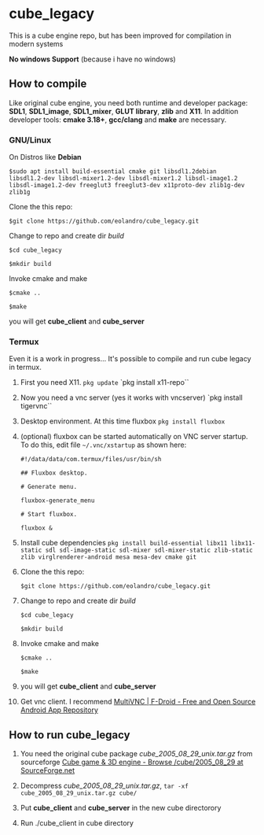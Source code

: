 # cube_legacy

This is a cube engine repo, but has been improved for compilation in modern systems

 **No windows Support** (because i have no windows)

## How to compile

Like original cube engine, you need both runtime and developer package: **SDL1**, **SDL1_image**, **SDL1_mixer**, **GLUT library**, **zlib** and **X11**. In addition developer tools: **cmake 3.18+**, **gcc/clang** and **make** are necessary.

### GNU/Linux

On Distros like **Debian**

`$sudo apt install build-essential cmake git libsdl1.2debian  libsdl1.2-dev libsdl-mixer1.2-dev libsdl-mixer1.2 libsdl-image1.2 libsdl-image1.2-dev freeglut3 freeglut3-dev x11proto-dev zlib1g-dev zlib1g`

Clone the this repo:

`$git clone https://github.com/eolandro/cube_legacy.git`

Change to repo and create dir *build*

`$cd cube_legacy`

`$mkdir build`

Invoke cmake and make

`$cmake ..`

`$make`

you will get **cube_client** and **cube_server**

### Termux

Even it is a work in progress... It's possible to compile and run cube legacy in termux.

1. First you need X11.
   `pkg update`
   `pkg install x11-repo``

2. Now you need a vnc server (yes it works with vncserver)
   `pkg install tigervnc``

3. Desktop environment. At this time fluxbox
   `pkg install fluxbox`

4. (optional) fluxbox can be started automatically on VNC server startup. To do this, edit file `~/.vnc/xstartup` as shown here:
   
   ```
   #!/data/data/com.termux/files/usr/bin/sh
   
   ## Fluxbox desktop.
   
   # Generate menu.
   
   fluxbox-generate_menu
   
   # Start fluxbox.
   
   fluxbox &
   ```

5. Install cube dependencies
   `pkg install build-essential libx11 libx11-static sdl sdl-image-static sdl-mixer sdl-mixer-static zlib-static zlib virglrenderer-android mesa mesa-dev cmake git `

6. Clone the this repo:
   
   `$git clone https://github.com/eolandro/cube_legacy.git`

7. Change to repo and create dir *build*
   
   `$cd cube_legacy`
   
   `$mkdir build`

8. Invoke cmake and make
   
   `$cmake ..`
   
   `$make`

9. you will get **cube_client** and **cube_server** 

10. Get vnc client. I recommend [MultiVNC | F-Droid - Free and Open Source Android App Repository](https://f-droid.org/es/packages/com.coboltforge.dontmind.multivnc/)

## How to run cube_legacy

1. You need the original cube package *cube_2005_08_29_unix.tar.gz* from sourceforge [Cube game &amp; 3D engine - Browse /cube/2005_08_29 at SourceForge.net](https://sourceforge.net/projects/cube/files/cube/2005_08_29/)

2. Decompress *cube_2005_08_29_unix.tar.gz*,
   `tar -xf cube_2005_08_29_unix.tar.gz cube/`

3.  Put **cube_client** and **cube_server** in the new cube directorory

4. Run ./cube_client in cube directory
